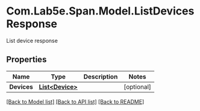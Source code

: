 # Com.Lab5e.Span.Model.ListDevicesResponse
List device response

## Properties

Name | Type | Description | Notes
------------ | ------------- | ------------- | -------------
**Devices** | [**List&lt;Device&gt;**](Device.md) |  | [optional] 

[[Back to Model list]](../README.md#documentation-for-models) [[Back to API list]](../README.md#documentation-for-api-endpoints) [[Back to README]](../README.md)

